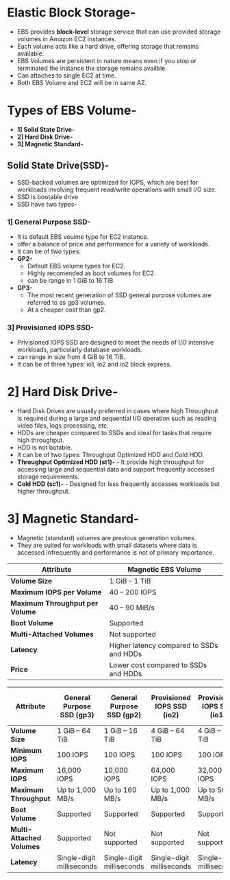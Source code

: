 # Elastic Block Storage-
- EBS provides **block-level** storage service that can use provided storage volumes in Amazon EC2 instances.
- Each volume acts like a hard drive, offering storage that remains available.
- EBS Volumes are persistent in nature means even if you stop or terminated the instance the storage remains availble.
- Can attaches to single EC2 at time.
- Both EBS Volume and EC2 will be in same AZ.

# Types of EBS Volume-
- **1] Solid State Drive-**
- **2] Hard Disk Drive-**
- **3] Magnetic Standard-**


## Solid State Drive(SSD)-
- SSD-backed volumes are optimized for IOPS, which are best for workloads involving frequent read/write operations with small I/O size.
- SSD is bootable drive
- SSD have two types-

### 1] General Purpose SSD-
- It is default EBS voulme type for EC2 instance.
- offer a balance of price and performance for a variety of workloads. 
- It can be of two types:
- **GP2-**
     - Default EBS volume types for EC2.
     - Highly recomended as boot volumes for EC2.
     - can be range in 1 GiB to 16 TiB
- **GP3-**
     -  The most recent generation of SSD general purpose volumes are referred to as gp3 volumes.
     -   At a cheaper cost than gp2.

### 3] Provisioned IOPS SSD-
- Privisioned IOPS SSD are designed to meet the needs of I/O intensive workloads, particularly database workloads.
- can range in size from 4 GiB to 16 TiB.
- It can be of three types: io1, io2 and io2 block express.

# 2] Hard Disk Drive-
- Hard Disk Drives are usually preferred in cases where high Throughput is required during a large and sequential I/O operation such as reading video files, logs processing, etc.
- HDDs are cheaper compared to SSDs and ideal for tasks that require high throughput.
- HDD is not  botable.
- It can be of two types: Throughput Optimized HDD and Cold HDD.
- **Throughput Optimized HDD (st1)-**
      - It provide high throughput for accessing large and sequential data and support frequently accessed storage requirements.
- **Cold HDD (sc1)-**
      - Designed for less frequently accesses workloads but higher throughput.

# 3] Magnetic Standard-
- Magnetic (standard) volumes are previous generation volumes.
- They are suited for workloads with small datasets where data is accessed infrequently and performance is not of primary importance.

| **Attribute**                | **Magnetic EBS Volume**                  |
|------------------------------|------------------------------------------|
| **Volume Size**              | 1 GiB – 1 TiB                           |
| **Maximum IOPS per Volume**  | 40 – 200 IOPS                            |
| **Maximum Throughput per Volume** | 40 – 90 MiB/s                        |
| **Boot Volume**              | Supported                                |
| **Multi-Attached Volumes**   | Not supported                            |
| **Latency**                  | Higher latency compared to SSDs and HDDs|
| **Price**                    | Lower cost compared to SSDs and HDDs    |




| **Attribute**                | **General Purpose SSD (gp3)** | **General Purpose SSD (gp2)** | **Provisioned IOPS SSD (io2)** | **Provisioned IOPS SSD (io1)** | **Provisioned IOPS SSD (io2 Block Express)** | **Throughput Optimized HDD (st1)** | **Cold HDD (sc1)** |
|------------------------------|------------------------------|------------------------------|-------------------------------|-------------------------------|-----------------------------------------|-----------------------------------|--------------------|
| **Volume Size**              | 1 GiB – 64 TiB               | 1 GiB – 16 TiB               | 4 GiB – 64 TiB                | 4 GiB – 16 TiB                | 4 GiB – 64 TiB                         | 500 GiB – 16 TiB                   | 500 GiB – 16 TiB   |
| **Minimum IOPS**             | 100 IOPS                     | 100 IOPS                     | 100 IOPS                      | 100 IOPS                      | 100 IOPS                                | 100 IOPS                           | 50 IOPS            |
| **Maximum IOPS**             | 16,000 IOPS                  | 10,000 IOPS                  | 64,000 IOPS                   | 32,000 IOPS                   | 256,000 IOPS                            | 500 IOPS                           | 250 IOPS           |
| **Maximum Throughput**       | Up to 1,000 MB/s             | Up to 160 MB/s               | Up to 1,000 MB/s              | Up to 500 MB/s                | Up to 4,000 MB/s                        | Up to 500 MB/s                     | Up to 250 MB/s     |
| **Boot Volume**              | Supported                    | Supported                    | Supported                     | Supported                     | Supported                               | Supported                          | Supported          |
| **Multi-Attached Volumes**   | Supported                    | Not supported                | Not supported                 | Not supported                 | Not supported                           | Not supported                      | Not supported      |
| **Latency**                  | Single-digit milliseconds    | Single-digit milliseconds    | Single-digit milliseconds     | Single-digit milliseconds     | Single-digit milliseconds               | Single-digit milliseconds          | Single-digit milliseconds |







                                                                                       
